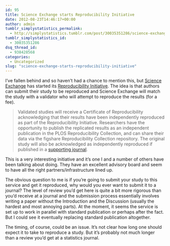 ```yaml
---
id: 95
title: Science Exchange starts Reproducibility Initiative
date: 2012-08-23T14:46:17+00:00
author: admin
tumblr_simplystatistics_permalink:
  - http://simplystatistics.tumblr.com/post/30035351286/science-exchange-starts-reproducibility-initiative
tumblr_simplystatistics_id:
  - 30035351286
dsq_thread_id:
  - 938428568
categories:
  - Uncategorized
slug: "science-exchange-starts-reproducibility-initiative"
---
```

I&#8217;ve fallen behind and so haven&#8217;t had a chance to mention this, but <a href="https://www.scienceexchange.com" target="_blank">Science Exchange</a> has started its <a href="https://www.scienceexchange.com/reproducibility" target="_blank">Reproducibility Initiative</a>. The idea is that authors can submit their study to be reproduced and Science Exchange will match the study with a validator who will attempt to reproduce the results (for a fee).

> <span>Validated studies will receive a Certificate of Reproducibility acknowledging that their results have been independently reproduced as part of the Reproducibility Initiative. Researchers have the opportunity to publish the replicated results as an independent publication in the PLOS Reproducibility Collection, and can share their data via the figshare Reproducibility Collection repository. The original study will also be acknowledged as independently reproduced if published in a </span><a class="about_link" href="https://www.scienceexchange.com/reproducibility" target="_blank">supporting journal</a><span>.</span>

This is a very interesting initiative and it&#8217;s one I and a number of others have been talking about doing. They have an excellent advisory board and seem to have all the right partners/infrastructure lined up. 

The obvious question to me is if you&#8217;re going to submit your study to this service and get it reproduced, why would you ever want to submit it to a journal? The level of review you&#8217;d get here is quite a bit more rigorous than you&#8217;d receive at a journal and the submission process essentially involves writing a paper without the Introduction and the Discussion (usually the hardest and most annoying parts). At the moment, it seems the service is set up to work in parallel with standard publication or perhaps after the fact. But I could see it eventually replacing standard publication altogether.

The timing, of course, could be an issue. It&#8217;s not clear how long one should expect it to take to reproduce a study. But it&#8217;s probably not much longer than a review you&#8217;d get at a statistics journal.
